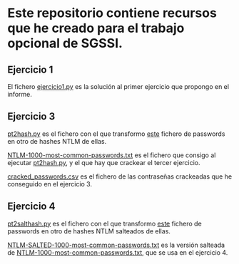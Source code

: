 # Este repositorio contiene recursos que he creado para el trabajo opcional de SGSSI.

## Ejercicio 1
El fichero [ejercicio1.py](ejercicio1.py) es la solución al primer ejercicio que propongo en el informe.

## Ejercicio 3
[pt2hash.py](pt2hash.py) es el fichero con el que transformo [este](https://github.com/DavidWittman/wpxmlrpcbrute/blob/master/wordlists/1000-most-common-passwords.txt) fichero de passwords en otro de hashes NTLM de ellas.

[NTLM-1000-most-common-passwords.txt](NTLM-1000-most-common-passwords.txt) es el fichero que consigo al ejecutar [pt2hash.py](pt2hash.py), y el que hay que crackear el tercer ejercicio.

[cracked_passwords.csv](cracked_passwords.csv) es el fichero de las contraseñas crackeadas que he conseguido en el ejercicio 3.

## Ejercicio 4
[pt2salthash.py](pt2salthash.py) es el fichero con el que transformo [este](https://github.com/DavidWittman/wpxmlrpcbrute/blob/master/wordlists/1000-most-common-passwords.txt) fichero de passwords en otro de hashes NTLM salteados de ellas.

[NTLM-SALTED-1000-most-common-passwords.txt](NTLM-SALTED-1000-most-common-passwords.txt) es la versión salteada de [NTLM-1000-most-common-passwords.txt](NTLM-1000-most-common-passwords.txt), que se usa en el ejercicio 4.

